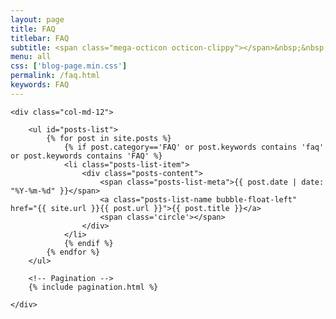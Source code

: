 ```yaml
---
layout: page
title: FAQ
titlebar: FAQ
subtitle: <span class="mega-octicon octicon-clippy"></span>&nbsp;&nbsp; 总结些平常工作中的错误
menu: all
css: ['blog-page.min.css']
permalink: /faq.html
keywords: FAQ
---
```


<div class="row">

    <div class="col-md-12">

        <ul id="posts-list">
            {% for post in site.posts %}
                {% if post.category=='FAQ' or post.keywords contains 'faq' or post.keywords contains 'FAQ' %}
                <li class="posts-list-item">
                    <div class="posts-content">
                        <span class="posts-list-meta">{{ post.date | date: "%Y-%m-%d" }}</span>
                        <a class="posts-list-name bubble-float-left" href="{{ site.url }}{{ post.url }}">{{ post.title }}</a>
                        <span class='circle'></span>
                    </div>
                </li>
                {% endif %}
            {% endfor %}
        </ul> 

        <!-- Pagination -->
        {% include pagination.html %}

    </div>

</div>
<script>
    $(document).ready(function(){

        // Enable bootstrap tooltip
        $("body").tooltip({ selector: '[data-toggle=tooltip]' });

    });
</script>